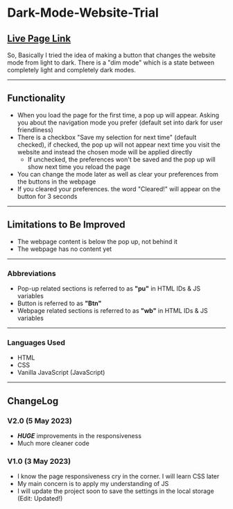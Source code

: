# Dark-Mode-Website-Trial

## [**Live Page Link**](https://Abrahman-ra.github.io/Dark-Mode-Website-Trial)

So, Basically I tried the idea of making a button that changes the website mode from light to dark. There is a "dim mode" which is a state between completely light and completely dark modes.

---

## Functionality

- When you load the page for the first time, a pop up will appear. Asking you about the navigation mode you prefer (default set into dark for user friendliness)
- There is a checkbox "Save my selection for next time" (default checked), if checked, the pop up will not appear next time you visit the website and instead the chosen mode will be applied directly
  - If unchecked, the preferences won't be saved and the pop up will show next time you reload the page
- You can change the mode later as well as clear your preferences from the buttons in the webpage
- If you cleared your preferences. the word "Cleared!" will appear on the button for 3 seconds

---

## Limitations to Be Improved

- The webpage content is below the pop up, not behind it
- The webpage has no content yet

---

### **Abbreviations**

- Pop-up related sections is referred to as **"pu"** in HTML IDs & JS variables
- Button is referred to as **"Btn"**
- Webpage related sections is referred to as **"wb"** in HTML IDs & JS variables

---

### **Languages Used**

- HTML
- CSS
- Vanilla JavaScript (JavaScript)

---

## **ChangeLog**

### **V2.0 (5 May 2023)**

- **_HUGE_** improvements in the responsiveness
- Much more cleaner code

### **V1.0 (3 May 2023)**

- I know the page responsiveness cry in the corner. I will learn CSS later
- My main concern is to apply my understanding of JS
- I will update the project soon to save the settings in the local storage (Edit: Updated!)
